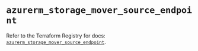 # `azurerm_storage_mover_source_endpoint`

Refer to the Terraform Registry for docs: [`azurerm_storage_mover_source_endpoint`](https://registry.terraform.io/providers/hashicorp/azurerm/3.101.0/docs/resources/storage_mover_source_endpoint).
